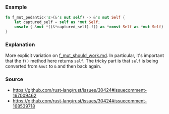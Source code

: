 ### Example

```rust
fn f_mut_pedantic<'s>(&'s mut self) -> &'s mut Self {
    let captured_self = self as *mut Self;
    unsafe { &mut *((&*captured_self).f() as *const Self as *mut Self) }
}
```

### Explanation

More explicit variation on
[f_mut_should_work.md](f_mut_should_work.md).  In particular, it's
important that the `f()` method here returns `self`. The tricky part
is that `self` is being converted from `&mut` to `&` and then back
again.

### Source

- https://github.com/rust-lang/rust/issues/30424#issuecomment-167009462
- https://github.com/rust-lang/rust/issues/30424#issuecomment-168539718
